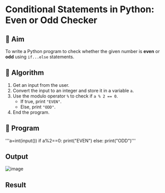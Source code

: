 # Conditional Statements in Python: Even or Odd Checker

## 🎯 Aim
To write a Python program to check whether the given number is **even** or **odd** using `if...else` statements.

## 🧠 Algorithm
1. Get an input from the user.
2. Convert the input to an integer and store it in a variable `a`.
3. Use the modulo operator `%` to check if `a % 2 == 0`.
   - If true, print `"EVEN"`.
   - Else, print `"ODD"`.
4. End the program.

## 🧾 Program
'''a=int(input())
if a%2==0:
   print("EVEN")
else:
   print("ODD")'''
## Output
![image](https://github.com/user-attachments/assets/c7be96c3-fa22-4500-9615-814978df3a0e)

## Result
